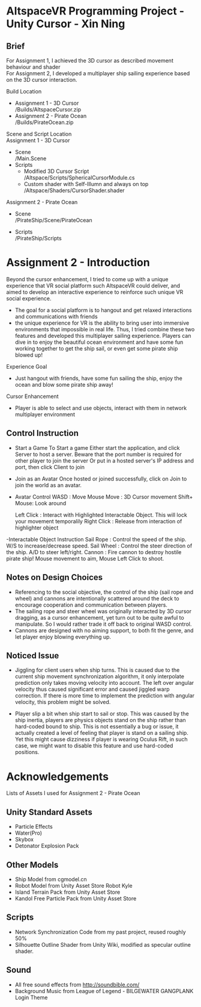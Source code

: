 # AltspaceVR Programming Project - Unity Cursor - Xin Ning  

## Brief  
For Assignment 1, I achieved the 3D cursor as described movement behaviour and shader   
For Assignment 2, I developed a multiplayer ship sailing experience based on the 3D cursor interaction.  

Build Location  
  - Assignment 1 - 3D Cursor  
	/Builds/AltspaceCursor.zip    
  - Assignment 2 - Pirate Ocean  
	/Builds/PirateOcean.zip  

Scene and Script Location  
  Assignment 1 - 3D Cursor  
  - Scene  
      /Main.Scene  
  - Scripts  
	  - Modified 3D Cursor Script  
		/Altspace/Scripts/SphericalCursorModule.cs  
	  - Custom shader with Self-Illumn and always on top  
		/Altspace/Shaders/CursorShader.shader  
	
Assignment  2 - Pirate Ocean  
  - Scene  
		/PirateShip/Scene/PirateOcean  

- Scripts  
		/PirateShip/Scripts  

		  
		  
# Assignment 2 - Introduction
Beyond the cursor enhancement, I tried to come up with a unique experience that VR social platform such AltspaceVR could deliver, and aimed to develop an interactive experience to reinforce such unique VR social experience. 
- The goal for a social platform is to hangout and get relaxed interactions and communications with friends
- the unique experience for VR is the ability to bring user into immersive environments that impossible in real life. 
Thus, I tried combine these two features and developed this multiplayer sailing experience. Players can dive in to enjoy the beautiful ocean environment and have some fun working together to get the ship sail, or even get some pirate ship blowed up!

Experience Goal
- Just hangout with friends, have some fun sailing the ship, enjoy the ocean and blow some pirate ship away!

Cursor Enhancement
- Player is able to select and use objects, interact with them in network multiplayer environment


## Control Instruction
- Start a Game
  To Start a game
    Either start the application, and click Server to host a server. Beware that the port number is required for other player to join the server
    Or put in a hosted server's IP address and port, then click Client to join
    
- Join as an Avatar
  Once hosted or joined successfully, click on Join to join the world as an avatar.
  
- Avatar Control
  WASD        : Move
  Mouse Move  : 3D Cursor movement
  Shift+ Mouse: Look around
  
  Left Click  : Interact with Highlighted Interactable Object. This will lock your movement temporalily
  Right Click : Release from interaction of highlighter object

-Interactable Object Instruction
  Sail Rope   : Control the speed of the ship. W/S to increase/decrease speed.
  Sail Wheel  : Control the steer direction of the ship. A/D to steer left/right.
  Cannon      : Fire cannon to destroy hostile pirate ship! Mouse movement to aim, Mouse Left Click to shoot. 


## Notes on Design Choices
- Referencing to the social objective, the control of the ship (sail rope and wheel) and cannons are intentionally scattered around the deck to encourage cooperation and communication between players.
- The sailing rope and steer wheel was originally interacted by 3D cursor dragging, as a cursor enhancement, yet turn out to be quite awful to manipulate. So I would rather trade it off back to original WASD control.  
- Cannons are designed with no aiming support, to both fit the genre, and let player enjoy blowing everything up.


## Noticed Issue
- Jiggling for client users when ship turns.
  This is caused due to the current ship movement synchronization algorithm, it only interpolate prediction only takes moving velocity into account. The left over angular velocity thus caused significant error and caused jiggled warp correction.
  If there is more time to implement the prediction with angular velocity, this problem might be solved.
  
- Player slip a bit when ship start to sail or stop.
  This was caused by the ship inertia, players are physics objects stand on the ship rather than hard-coded bound to ship. This is not essentially a bug or issue, it actually created a level of feeling that player is stand on a sailing ship. Yet this might cause dizziness if player is wearing Oculus Rift, in such case, we might want to disable this feature and use hard-coded positions.

  
  
# Acknowledgements
Lists of Assets I used for Assignment 2 - Pirate Ocean

## Unity Standard Assets
  - Particle Effects
  - Water(Pro)
  - Skybox
  - Detonator Explosion Pack
  
## Other Models
  - Ship Model from cgmodel.cn
  - Robot Model from Unity Asset Store Robot Kyle
  - Island Terrain Pack from Unity Asset Store
  - Kandol Free Particle Pack from Unity Asset Store
  
## Scripts
  - Network Synchronization Code from my past project, reused roughly 50%
  - Silhouette Outline Shader from Unity Wiki, modified as specular outline shader.
  
## Sound
  - All free sound effects from http://soundbible.com/
  - Background Music from League of Legend - BILGEWATER GANGPLANK Login Theme
  
